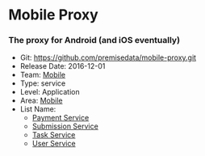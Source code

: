 # Mobile Proxy
### The proxy for Android (and iOS eventually)
* Git: https://github.com/premisedata/mobile-proxy.git
* Release Date: 2016-12-01
* Team: [Mobile](../teams/mobile.md)
* Type: service
* Level: Application
* Area: [Mobile](../areas/mobile.png)
* List Name:
  * [Payment Service](payment-service.md)
  * [Submission Service](submission-service.md)
  * [Task Service](task-service.md)
  * [User Service](user-service.md)
